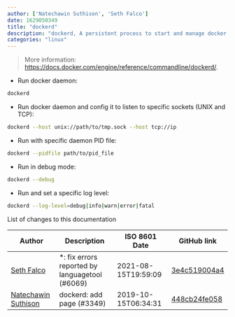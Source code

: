 ```yaml
---
author: ['Natechawin Suthison', 'Seth Falco']
date: 1629050349
title: "dockerd"
description: "dockerd, A persistent process to start and manage docker containers."
categories: "linux"
---
```

> More information: <https://docs.docker.com/engine/reference/commandline/dockerd/>.

- Run docker daemon:

```bash
dockerd
```

- Run docker daemon and config it to listen to specific sockets (UNIX and TCP):

```bash
dockerd --host unix://path/to/tmp.sock --host tcp://ip
```

- Run with specific daemon PID file:

```bash
dockerd --pidfile path/to/pid_file
```

- Run in debug mode:

```bash
dockerd --debug
```

- Run and set a specific log level:

```bash
dockerd --log-level=debug|info|warn|error|fatal
```
List of changes to this documentation


Author | Description | ISO 8601 Date | GitHub link
------|-----|-----|-----
[Seth Falco](mailto:seth@falco.fun) | *: fix errors reported by languagetool (#6069) | 2021-08-15T19:59:09 | [3e4c519004a4](https://github.com/tldr-pages/tldr/commit/3e4c519004a471c861cdc609fd7239ee3355671c)
[Natechawin Suthison](mailto:natechawin@gmail.com) | dockerd: add page (#3349) | 2019-10-15T06:34:31 | [448cb24fe058](https://github.com/tldr-pages/tldr/commit/448cb24fe0585ec438a890b97219558d946b1231)

